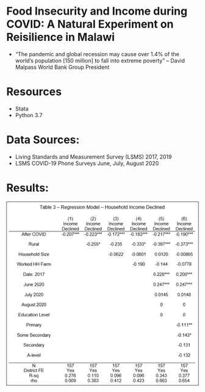 # Food Insecurity and Income during COVID: A Natural Experiment on Reisilience in Malawi
* “The pandemic and global recession may cause over 1.4% of the world’s population [150 million] to fall into extreme poverty” – David Malpass World Bank Group President

# Resources
* Stata
* Python 3.7

# Data Sources: 
* Living Standards and Measurement Survey (LSMS) 2017, 2019
* LSMS COVID-19 Phone Surveys June, July, August 2020

# Results:
![](https://github.com/MichaelWMurray/Portfolio/blob/main/images/MalawiIncomeReg.png)
